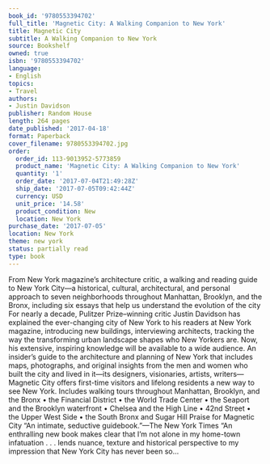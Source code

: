 ```yaml
---
book_id: '9780553394702'
full_title: 'Magnetic City: A Walking Companion to New York'
title: Magnetic City
subtitle: A Walking Companion to New York
source: Bookshelf
owned: true
isbn: '9780553394702'
language:
- English
topics:
- Travel
authors:
- Justin Davidson
publisher: Random House
length: 264 pages
date_published: '2017-04-18'
format: Paperback
cover_filename: 9780553394702.jpg
order:
  order_id: 113-9013952-5773859
  product_name: 'Magnetic City: A Walking Companion to New York'
  quantity: '1'
  order_date: '2017-07-04T21:49:28Z'
  ship_date: '2017-07-05T09:42:44Z'
  currency: USD
  unit_price: '14.58'
  product_condition: New
  location: New York
purchase_date: '2017-07-05'
location: New York
theme: new york
status: partially read
type: book
---
```

From New York magazine’s architecture critic, a walking and reading guide to New York City—a historical, cultural, architectural, and personal approach to seven neighborhoods throughout Manhattan, Brooklyn, and the Bronx, including six essays that help us understand the evolution of the city For nearly a decade, Pulitzer Prize–winning critic Justin Davidson has explained the ever-changing city of New York to his readers at New York magazine, introducing new buildings, interviewing architects, tracking the way the transforming urban landscape shapes who New Yorkers are. Now, his extensive, inspiring knowledge will be available to a wide audience. An insider’s guide to the architecture and planning of New York that includes maps, photographs, and original insights from the men and women who built the city and lived in it—its designers, visionaries, artists, writers—Magnetic City offers first-time visitors and lifelong residents a new way to see New York. Includes walking tours throughout Manhattan, Brooklyn, and the Bronx • the Financial District • the World Trade Center • the Seaport and the Brooklyn waterfront • Chelsea and the High Line • 42nd Street • the Upper West Side • the South Bronx and Sugar Hill Praise for Magnetic City “An intimate, seductive guidebook.”—The New York Times “An enthralling new book makes clear that I’m not alone in my home-town infatuation . . . lends nuance, texture and historical perspective to my impression that New York City has never been so...
